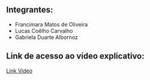 ## Integrantes:

- Francimara Matos de Oliveira
- Lucas Coêlho Carvalho
- Gabriela Duarte Albornoz

## Link de acesso ao vídeo explicativo:

[Link Video](https://drive.google.com/file/d/1ujXjLTslVwSs5UPL5EaEDInv8USAy57j/view?usp=sharing)


